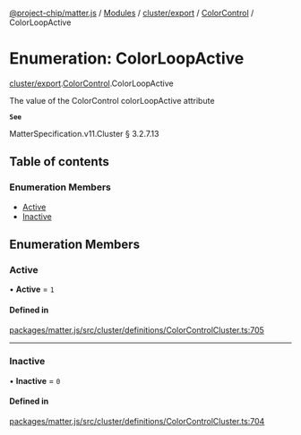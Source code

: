 [@project-chip/matter.js](../README.md) / [Modules](../modules.md) / [cluster/export](../modules/cluster_export.md) / [ColorControl](../modules/cluster_export.ColorControl.md) / ColorLoopActive

# Enumeration: ColorLoopActive

[cluster/export](../modules/cluster_export.md).[ColorControl](../modules/cluster_export.ColorControl.md).ColorLoopActive

The value of the ColorControl colorLoopActive attribute

**`See`**

MatterSpecification.v11.Cluster § 3.2.7.13

## Table of contents

### Enumeration Members

- [Active](cluster_export.ColorControl.ColorLoopActive.md#active)
- [Inactive](cluster_export.ColorControl.ColorLoopActive.md#inactive)

## Enumeration Members

### Active

• **Active** = ``1``

#### Defined in

[packages/matter.js/src/cluster/definitions/ColorControlCluster.ts:705](https://github.com/project-chip/matter.js/blob/6d3b6a5d957d88a9231d6ecab4bb41f8133112be/packages/matter.js/src/cluster/definitions/ColorControlCluster.ts#L705)

___

### Inactive

• **Inactive** = ``0``

#### Defined in

[packages/matter.js/src/cluster/definitions/ColorControlCluster.ts:704](https://github.com/project-chip/matter.js/blob/6d3b6a5d957d88a9231d6ecab4bb41f8133112be/packages/matter.js/src/cluster/definitions/ColorControlCluster.ts#L704)
